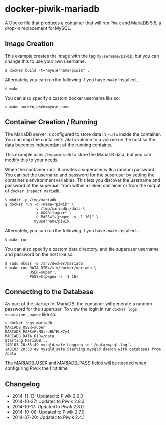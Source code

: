 # docker-piwik-mariadb

A Dockerfile that produces a container that will run [Piwik][piwik] and [MariaDB][mariadb] 5.5,
a drop-in replacement for MySQL.

[piwik]: https://piwik.org/
[mariadb]: https://mariadb.org/

## Image Creation

This example creates the image with the tag `myusername/piwik`, but you can
change this to use your own username.

```
$ docker build -t="myusername/piwik" .
```

Alternately, you can run the following if you have *make* installed...

```
$ make
```

You can also specify a custom docker username like so:

```
$ make DOCKER_USER=myusername
```

## Container Creation / Running

The MariaDB server is configured to store data in `/data` inside the container.
You can map the container's `/data` volume to a volume on the host so the data
becomes independant of the running container.

This example uses `/tmp/mariadb` to store the MariaDB data, but you can modify
this to your needs.

When the container runs, it creates a superuser with a random password.  You
can set the username and password for the superuser by setting the container's
environment variables.  This lets you discover the username and password of the
superuser from within a linked container or from the output of `docker inspect
mariadb`.

``` shell
$ mkdir -p /tmp/mariadb
$ docker run -d -name="piwik" \
             -v /tmp/mariadb:/data \
             -e USER="super" \
             -e PASS="$(pwgen -s -1 16)" \
             myusername/piwik
```

Alternately, you can run the following if you have *make* installed...

``` shell
$ make run
```

You can also specify a custom data directory, and the superuser username and
password on the host like so:

``` shell
$ sudo mkdir -p /srv/docker/mariadb
$ make run DATA_DIR=/srv/docker/mariadb \
           USER=super \
           PASS=$(pwgen -s -1 16)
```

## Connecting to the Database

As part of the startup for MariaDB, the container will generate a random
password for the superuser.  To view the login in run `docker logs
<container_name>` like so:

``` shell
$ docker logs mariadb
MARIADB_USER=super
MARIADB_PASS=FzNQiroBkTHLX7y4
MARIADB_DATA_DIR=/data
Starting MariaDB...
140103 20:33:49 mysqld_safe Logging to '/data/mysql.log'.
140103 20:33:49 mysqld_safe Starting mysqld daemon with databases from /data
```

The MARIADB_USER and MARIADB_PASS fields will be needed when configuring Piwik the first time.

## Changelog

* 2014-11-13: Updated to Piwik 2.9.0
* 2014-10-27: Updated to Piwik 2.8.3
* 2014-10-17: Updated to Piwik 2.8.0
* 2014-10-08: Updated to Piwik 2.7.0
* 2014-07-20: Updated to Piwik 2.4.1
